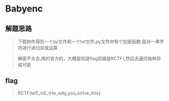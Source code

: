 # Babyenc

## 解题思路

> 下载附件得到一个py文件和一个txt文件,py文件中有个加密函数,是对一串字符进行递归异或运算

> 解密不太会,用的官方的，大概是知道flag前缀是RCTF{,然后去遍历每种异或可能

## flag

> RCTF{te1l_mE_tHe_wAy_you_so1ve_thIs}
